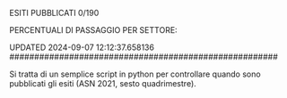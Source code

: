 ESITI PUBBLICATI 0/190 

PERCENTUALI DI PASSAGGIO PER SETTORE:

UPDATED 2024-09-07 12:12:37.658136
###################################################### 

Si tratta di un semplice script in python per controllare quando sono pubblicati gli esiti (ASN 2021, sesto quadrimestre).

